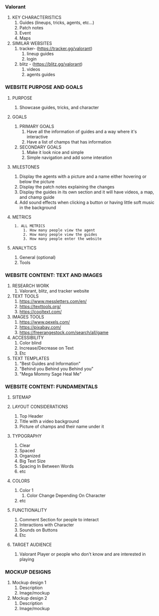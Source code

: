 ### Valorant ###

1. KEY CHARACTERISTICS
    1. Guides (lineups, tricks, agents, etc...)
    2. Patch notes
    3. Event 
    4. Maps 
2. SIMILAR WEBSITES
    1. tracker- (https://tracker.gg/valorant)
        1. lineup guides
        2. login
    2. blitz - (https://blitz.gg/valorant)
        1. videos
        2. agents guides 

### WEBSITE PURPOSE AND GOALS ###

1. PURPOSE
    1. Showcase guides, tricks, and character
2. GOALS
    1. PRIMARY GOALS
        1. Have all the information of guides and a way where it's interactive 
        2. Have a list of champs that has information
    2. SECONDARY GOALS
        1. Make it look nice and simple
        2. Simple navigation and add some interation 
3. MILESTONES
    1. Display the agents with a picture and a name either hovering or below the picture
    2. Display the patch notes explaining the changes 
    3. Display the guides in its own section and it will have videos, a map, and champ guide 
    4. Add sound effects when clicking a button or having little soft music in the background 
4. METRICS
        
        1. ALL METRICS
            1. How many people view the agent 
            2. How many people view the guides 
            3. How many people enter the website
      
5. ANALYTICS
    1. General (optional)
    2. Tools

### WEBSITE CONTENT: TEXT AND IMAGES ###

1. RESEARCH WORK
    1. Valorant, blitz, and tracker website
2. TEXT TOOLS
    1. https://www.messletters.com/en/ 
    2. https://texttools.org/ 
    3. https://cooltext.com/
3. IMAGES TOOLS
    1. https://www.pexels.com/ 
    2. https://pixabay.com/
    3. https://freerangestock.com/search/all/game
5. ACCESSIBILITY
    1. Color blind 
    2. Increase/Decrease on Text
    3. Etc 
6. TEXT TEMPLATES 
    1. "Best Guides and Information"  
    2. "Behind you Behind you Behind you"
    3. "Mega Mommy Sage Heal Me"

### WEBSITE CONTENT: FUNDAMENTALS ###

1. SITEMAP

2. LAYOUT CONSIDERATIONS
    1. Top Header 
    2. Title with a video background  
    3. Picture of champs and their name under it 
3. TYPOGRAPHY
    1. Clear 
    2. Spaced
    3. Organized
    4. Big Text Size
    5. Spacing In Between Words 
    6. etc
4. COLORS
    1. Color 1
        1. Color Change Depending On Character
    2. etc
6. FUNCTIONALITY
    1. Comment Section for people to interact 
    2. Interactions with Character 
    3. Sounds on Buttons 
    4. Etc
7. TARGET AUDIENCE
    1. Valorant Player or people who don't know and are interested in playing 

### MOCKUP DESIGNS ###

1. Mockup design 1
    1. Description
    2. Image/mockup
2. Mockup design 2
    1. Description
    2. Image/mockup
